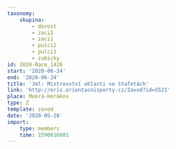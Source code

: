 ```yaml
---
taxonomy:
    skupina:
        - dorost
        - zaci2
        - zaci1
        - pulci2
        - pulci1
        - zabicky
id: 2020-Race_1426
start: '2020-06-24'
end: '2020-06-24'
title: 'Jml: Mistrovství oblasti ve štafetách'
link: 'http://oris.orientacnisporty.cz/Zavod?id=5521'
place: Mokrá-Horákov
type: Z
template: zavod
date: '2020-05-28'
import:
    type: members
    time: 1590616801
---
```

